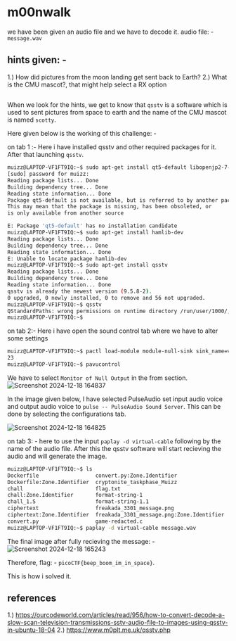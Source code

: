 # m00nwalk
we have been given an audio file and we have to decode it.
audio file: - `message.wav`

## hints given: -
1.) How did pictures from the moon landing get sent back to Earth?
2.) What is the CMU mascot?, that might help select a RX option
##

When we look for the hints, we get to know that `qsstv` is a software which is used to sent pictures from space to earth and the name of the
CMU mascot is named `scotty`.

Here given below is the working of this challenge: -

on tab 1 :- Here i have installed qsstv and other required packages for it. After that launching `qsstv`.
```bash
muizz@LAPTOP-VF1FT9IQ:~$ sudo apt-get install qt5-default libopenjp2-7-dev libpulse-dev libv4l-dev libasound2-dev libgtk-3-dev libfftw3-dev
[sudo] password for muizz:
Reading package lists... Done
Building dependency tree... Done
Reading state information... Done
Package qt5-default is not available, but is referred to by another package.
This may mean that the package is missing, has been obsoleted, or
is only available from another source

E: Package 'qt5-default' has no installation candidate
muizz@LAPTOP-VF1FT9IQ:~$ sudo apt-get install hamlib-dev
Reading package lists... Done
Building dependency tree... Done
Reading state information... Done
E: Unable to locate package hamlib-dev
muizz@LAPTOP-VF1FT9IQ:~$ sudo apt-get install qsstv
Reading package lists... Done
Building dependency tree... Done
Reading state information... Done
qsstv is already the newest version (9.5.8-2).
0 upgraded, 0 newly installed, 0 to remove and 56 not upgraded.
muizz@LAPTOP-VF1FT9IQ:~$ qsstv
QStandardPaths: wrong permissions on runtime directory /run/user/1000/, 0755 instead of 0700
muizz@LAPTOP-VF1FT9IQ:~$
```

on tab 2:- Here i have open the sound control tab where we have to alter some settings
```bash
muizz@LAPTOP-VF1FT9IQ:~$ pactl load-module module-null-sink sink_name=virtual-cable
23
muizz@LAPTOP-VF1FT9IQ:~$ pavucontrol
```
We have to select `Monitor of Null Output` in the from section.
![Screenshot 2024-12-18 164837](https://github.com/user-attachments/assets/18c6c451-87d7-4ec2-b44b-e6a78c4e8f66)



In the image given below, I have selected PulseAudio set input audio voice and output audio voice to `pulse -- PulseAudio Sound Server`.
This can be done by selecting the configurations tab.

![Screenshot 2024-12-18 164825](https://github.com/user-attachments/assets/91d8a0f7-35c9-4f33-894a-ce096622e312)

on tab 3: - here to use the input `paplay -d virtual-cable` following by the name of the audio file. After this the qsstv software will start
recieving the audio and will generate the image.
```bash
muizz@LAPTOP-VF1FT9IQ:~$ ls
Dockerfile                  convert.py:Zone.Identifier                 key                                   picture1.bmp
Dockerfile:Zone.Identifier  cryptonite_taskphase_Muizz                 key.pub                               picture2.bmp
chall                       flag.txt                                   ld-linux-x86-64.so.2                  picture3.bmp
chall:Zone.Identifier       format-string-1                            ld-linux-x86-64.so.2:Zone.Identifier  program.deb
chall_1.S                   format-string-1.1                          libc.so.6                             qsstv
ciphertext                  freakada_3301_message.png                  libc.so.6:Zone.Identifier             signal.sr:Zone.Identifier
ciphertext:Zone.Identifier  freakada_3301_message.png:Zone.Identifier  message.wav                           vuln
convert.py                  game-redacted.c                            message.wav:Zone.Identifier
muizz@LAPTOP-VF1FT9IQ:~$ paplay -d virtual-cable message.wav
```

The final image after fully recieving the message: -
![Screenshot 2024-12-18 165243](https://github.com/user-attachments/assets/cf8b9ae0-c8c4-44ab-9875-ebfeeb08e8f6)

Therefore, flag: - `picoCTF{beep_boom_im_in_space}`.

This is how i solved it.

## references
1.) https://ourcodeworld.com/articles/read/956/how-to-convert-decode-a-slow-scan-television-transmissions-sstv-audio-file-to-images-using-qsstv-in-ubuntu-18-04
2.) https://www.m0plt.me.uk/qsstv.php
##
#





